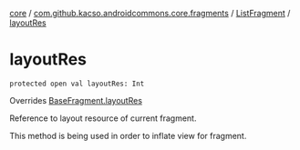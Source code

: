 [core](../../index.md) / [com.github.kacso.androidcommons.core.fragments](../index.md) / [ListFragment](index.md) / [layoutRes](.)

# layoutRes

`protected open val layoutRes: Int`

Overrides [BaseFragment.layoutRes](../-base-fragment/layout-res.md)

Reference to layout resource of current fragment.

This method is being used in order to inflate view for fragment.

